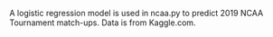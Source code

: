 A logistic regression model is used in ncaa.py to predict 2019 NCAA Tournament match-ups. Data is from Kaggle.com.
